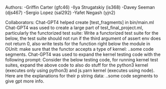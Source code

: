 Authors:
-Griffin Carter (gfc46)
-Ilya Strugatskiy (is368)
-Davey Seeman (djs467)
-Sergio Lopez (sal292)
-Yafet Negash (yjn2)

Collaborators:
Chat-GPT4 helped create [test_fragments] in bin/main.ml
Chat-GPT4 was used to create a large part of test_final_project.ml, particularly the functorized test suite:
Write a functorized test suite for the below, the test suite should not run if the third argument of assert env does not return 0, also write tests for the function right below the module in OUnit:
make sure that the functor accepts a type of kernel: ..some code segments.
Chat-GPT4 was used to expand the kernel testing code with the following prompt:
Consider the below testing code, for running kernel test suites, expand the above code to also do stuff for the python3 kernel (executes only using python3) and js.yarn kernel (executes using node).
Here are the explanations for their p string data: ..some code segments to give gpt more info.
